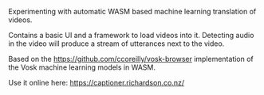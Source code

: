 Experimenting with automatic WASM based machine learning translation of videos.

Contains a basic UI and a framework to load videos into it. Detecting audio in the video will produce a stream of utterances next to the video.

Based on the https://github.com/ccoreilly/vosk-browser implementation of the Vosk machine learning models in WASM.

Use it online here: https://captioner.richardson.co.nz/
